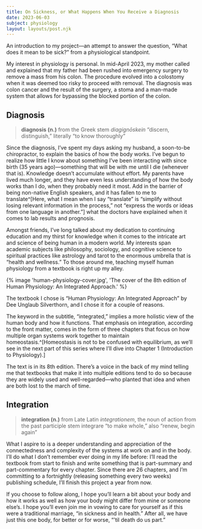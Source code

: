 ```yaml
---
title: On Sickness, or What Happens When You Receive a Diagnosis
date: 2023-06-03
subject: physiology
layout: layouts/post.njk
---
```


An introduction to my project—an attempt to answer the question, “What does it mean to be sick?” from a physiological standpoint.
<!-- excerpt -->

My interest in physiology is personal. In mid-April 2023, my mother called and explained that my father had been rushed into emergency surgery to remove a mass from his colon. The procedure evolved into a colostomy when it was deemed too risky to proceed with removal. The diagnosis was colon cancer and the result of the surgery, a stoma and a man-made system that allows for bypassing the blocked portion of the colon.

## Diagnosis

> **diagnosis (n.)** 
> from the Greek stem *diagignōskein* 
> “discern, distinguish,” 
> literally “to know thoroughly”

Since the diagnosis, I’ve spent my days asking my husband, a soon-to-be chiropractor, to explain the basics of how the body works. I’ve begun to realize how little I know about something I’ve been interacting with since birth (35 years ago)—something that will be with me until I die (whenever that is). Knowledge doesn’t accumulate without effort. My parents have lived much longer, and they have even less understanding of how the body works than I do, when they probably need it most. Add in the barrier of being non-native English speakers, and it has fallen to me to translate^[Here, what I mean when I say “translate” is “simplify without losing relevant information in the process,” not “express the words or ideas from one language in another.”] what the doctors have explained when it comes to lab results and prognosis.

Amongst friends, I’ve long talked about my dedication to continuing education and my thirst for knowledge when it comes to the intricate art and science of being human in a modern world. My interests span academic subjects like philosophy, sociology, and cognitive science to spiritual practices like astrology and tarot to the enormous umbrella that is “health and wellness.” To those around me, teaching myself human physiology from a textbook is right up my alley.

{% image 'human-physiology-cover.jpg', 'The cover of the 8th edition of Human Physiology: An Integrated Approach.' %}

The textbook I chose is “Human Physiology: An Integrated Approach” by Dee Unglaub Silverthorn, and I chose it for a couple of reasons.

The keyword in the subtitle, “integrated,” implies a more holistic view of the human body and how it functions. That emphasis on integration, according to the front matter, comes in the form of three chapters that focus on how multiple organ systems work together to maintain homeostasis.^[Homeostasis is not to be confused with equilibrium, as we’ll see in the next part of this series where I’ll dive into Chapter 1 (Introduction to Physiology).]

The text is in its 8th edition. There’s a voice in the back of my mind telling me that textbooks that make it into multiple editions tend to do so because they are widely used and well-regarded—who planted that idea and when are both lost to the march of time.

## Integration

> **integration (n.)**
> from Late Latin *integrationem*,
> the noun of action from the
> past participle stem integrare
> “to make whole,” also “renew, begin again”

What I aspire to is a deeper understanding and appreciation of the connectedness and complexity of the systems at work on and in the body. I’ll do what I don’t remember ever doing in my life before: I’ll read the textbook from start to finish and write something that is part-summary and part-commentary for every chapter. Since there are 26 chapters, and I’m committing to a fortnightly (releasing something every two weeks) publishing schedule, I’ll finish this project a year from now.

If you choose to follow along, I hope you’ll learn a bit about your body and how it works as well as how your body might differ from mine or someone else’s. I hope you’ll even join me in vowing to care for yourself as if this were a traditional marriage, “in sickness and in health.” After all, we have just this one body, for better or for worse, “’til death do us part.”